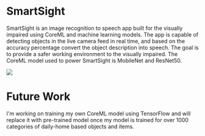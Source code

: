 # SmartSight

SmartSight is an image recognition to speech app built for the visually impaired using CoreML and machine learning models. The app is capable of detecting objects in the live camera feed in real time, and based on the accuracy percentage convert the object description into speech. The goal is to provide a safer working environment to the visually impaired. The CoreML model used to power SmartSight is MobileNet and ResNet50.

![](https://i.imgrpost.com/imgr/2018/09/24/final.jpg)

# Future Work
I'm working on training my own CoreML model using TensorFlow and will replace it with pre-trained model once my model is trained for over 1000 categories of daily-home based objects and items. 
